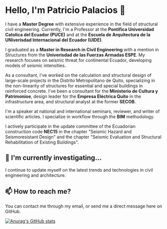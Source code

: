 # Hello, I'm Patricio Palacios 👋

I have a **Master Degree** with extensive experience in the field of structural civil engineering. Currently, I'm a Professor at the **Pontifica Universidad Catolica del Ecuador (PUCE)** and at the **Escuela de Arquitectura de la UNiverisdad Internacional del Ecuador (UIDE)**.

I graduated as a **Master in Research in Civil Engineering** with a mention in Structures from the **Univerisdad de las Fuerzas Armadas ESPE**. My research focuses on seismic threat for continental Ecuador, developing models of seismic intensities.

As a consultant, I've worked on the calculation and structural design of large-scale projects in the Distrito Metropolitano de Quito, specializing in the non-linearity of structures for essential and special buildings in reinforced concrete. I've been a consultant for the **Ministerio de Cultura y Patrimonioe**, design leader for the **Empresa Eléctrica Quito** in the infrastructure area, and structural analyst at the former **SECOB**.

I'm a speaker at national and international seminars, reviewer, and writer of scientific articles. I specialize in workflow through the **BIM** methodology.

I actively participate in the update committee of the Ecuadorian construction code **NEC15** in the chapter "Seismic Hazard and Seismoresistant Design" and the chapter "Seismic Evaluation and Structural Rehabilitation of Existing Buildings".

## 🌱 I'm currently investigating...

I continue to update myself on the latest trends and technologies in civil engineering and architecture.

## 📫 How to reach me?

You can contact me through my email, or send me a direct message here on GitHub.

[![Anurag's GitHub stats](https://github-readme-stats.vercel.app/api?username=anuraghazra)](https://github.com/anuraghazra/github-readme-stats)
